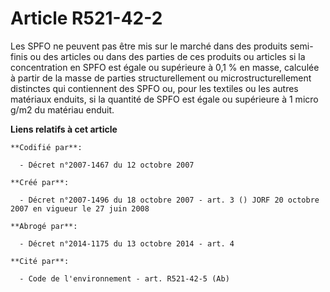 # Article R521-42-2

Les SPFO ne peuvent pas être mis sur le marché dans des produits semi-finis ou des articles ou dans des parties de ces
produits ou articles si la concentration en SPFO est égale ou supérieure à 0,1 % en masse, calculée à partir de la masse de
parties structurellement ou microstructurellement distinctes qui contiennent des SPFO ou, pour les textiles ou les autres
matériaux enduits, si la quantité de SPFO est égale ou supérieure à 1 micro g/m2 du matériau enduit.

**Liens relatifs à cet article**

	**Codifié par**:

	  - Décret n°2007-1467 du 12 octobre 2007

	**Créé par**:

	  - Décret n°2007-1496 du 18 octobre 2007 - art. 3 () JORF 20 octobre 2007 en vigueur le 27 juin 2008

	**Abrogé par**:

	  - Décret n°2014-1175 du 13 octobre 2014 - art. 4

	**Cité par**:

	  - Code de l'environnement - art. R521-42-5 (Ab)
